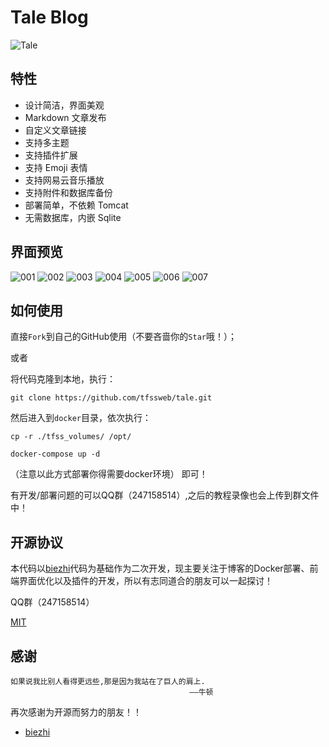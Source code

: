 # Tale Blog

![Tale](https://ooo.0o0.ooo/2017/02/27/58b43450c9182.png)


## 特性

+ 设计简洁，界面美观
+ Markdown 文章发布
+ 自定义文章链接
+ 支持多主题
+ 支持插件扩展
+ 支持 Emoji 表情
+ 支持网易云音乐播放
+ 支持附件和数据库备份
+ 部署简单，不依赖 Tomcat
+ 无需数据库，内嵌 Sqlite

## 界面预览

![001](https://raw.githubusercontent.com/tfssweb/tfssweb.github.io/master/source/images/blog/001.png)
![002](https://raw.githubusercontent.com/tfssweb/tfssweb.github.io/master/source/images/blog/002.png)
![003](https://raw.githubusercontent.com/tfssweb/tfssweb.github.io/master/source/images/blog/003.png)
![004](https://raw.githubusercontent.com/tfssweb/tfssweb.github.io/master/source/images/blog/004.png)
![005](https://raw.githubusercontent.com/tfssweb/tfssweb.github.io/master/source/images/blog/005.png)
![006](https://raw.githubusercontent.com/tfssweb/tfssweb.github.io/master/source/images/blog/006.png)
![007](https://raw.githubusercontent.com/tfssweb/tfssweb.github.io/master/source/images/blog/007.png)

## 如何使用
直接`Fork`到自己的GitHub使用（不要吝啬你的`Star`哦！）；

或者

将代码克隆到本地，执行：
```
git clone https://github.com/tfssweb/tale.git
``` 
然后进入到`docker`目录，依次执行：
```
cp -r ./tfss_volumes/ /opt/

docker-compose up -d
```
（注意以此方式部署你得需要docker环境）
即可！

有开发/部署问题的可以QQ群（247158514）,之后的教程录像也会上传到群文件中！

## 开源协议

本代码以[biezhi](https://github.com/otale/tale)代码为基础作为二次开发，现主要关注于博客的Docker部署、前端界面优化以及插件的开发，所以有志同道合的朋友可以一起探讨！

QQ群（247158514）

[MIT](LICENSE)

## 感谢

	如果说我比别人看得更远些,那是因为我站在了巨人的肩上.
											——牛顿 
再次感谢为开源而努力的朋友！！

+ [biezhi](https://github.com/otale/tale)







